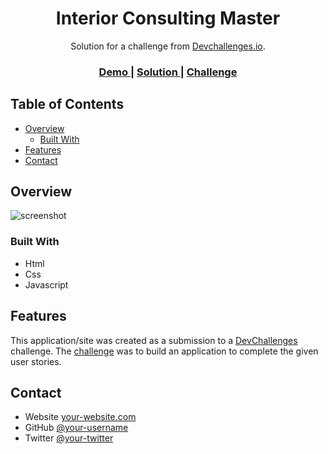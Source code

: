 <!-- Please update value in the {}  -->

<h1 align="center">Interior Consulting Master</h1>

<div align="center">
   Solution for a challenge from  <a href="http://devchallenges.io" target="_blank">Devchallenges.io</a>.
</div>

<div align="center">
  <h3>
    <a href="https://{your-demo-link.your-domain}">
      Demo
    </a>
    <span> | </span>
    <a href="https://{your-url-to-the-solution}">
      Solution
    </a>
    <span> | </span>
    <a href="https://devchallenges.io/challenges/Jymh2b2FyebRTUljkNcb">
      Challenge
    </a>
  </h3>
</div>

<!-- TABLE OF CONTENTS -->

## Table of Contents

- [Overview](#overview)
  - [Built With](#built-with)
- [Features](#features)
- [Contact](#contact)

<!-- OVERVIEW -->

## Overview

![screenshot](https://user-images.githubusercontent.com/16707738/92399059-5716eb00-f132-11ea-8b14-bcacdc8ec97b.png)

### Built With

<!-- This section should list any major frameworks that you built your project using. Here are a few examples.-->

- Html
- Css
- Javascript

## Features

<!-- List the features of your application or follow the template. Don't share the figma file here :) -->

This application/site was created as a submission to a [DevChallenges](https://devchallenges.io/challenges) challenge. The [challenge](https://devchallenges.io/challenges/Jymh2b2FyebRTUljkNcb) was to build an application to complete the given user stories.

## Contact

- Website [your-website.com](https://{your-web-site-link})
- GitHub [@your-username](https://{github.com/your-usermame})
- Twitter [@your-twitter](https://{twitter.com/your-username})
